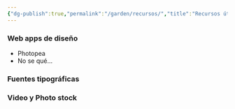 ```yaml
---
{"dg-publish":true,"permalink":"/garden/recursos/","title":"Recursos útiles"}
---
```



### Web apps de diseño
- Photopea
- No se qué...

### Fuentes tipográficas

### Video y Photo stock